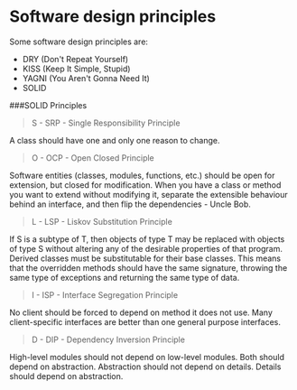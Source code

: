 # Software design principles

Some software design principles are:
- DRY (Don't Repeat Yourself)
- KISS (Keep It Simple, Stupid)
- YAGNI (You Aren't Gonna Need It)
- SOLID

###SOLID Principles
> S - SRP - Single Responsibility Principle

A class should have one and only one reason to change.

> O - OCP - Open Closed Principle

Software entities (classes, modules, functions, etc.) should be open for extension, but closed for modification.
When you have a class or method you want to extend without modifying it, separate the extensible behaviour behind an interface, and then flip the dependencies - Uncle Bob.

> L - LSP - Liskov Substitution Principle

If S is a subtype of T, then objects of type T may be replaced with objects of type S without altering any of the desirable properties of that program.
Derived classes must be substitutable for their base classes.
This means that the overridden methods should have the same signature, throwing the same type of exceptions and returning the same type of data.

> I - ISP - Interface Segregation Principle

No client should be forced to depend on method it does not use.
Many client-specific interfaces are better than one general purpose interfaces.

> D - DIP - Dependency Inversion Principle

High-level modules should not depend on low-level modules. Both should depend on abstraction.
Abstraction should not depend on details. Details should depend on abstraction.




